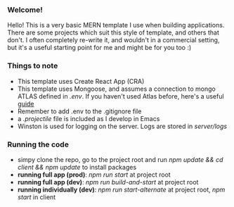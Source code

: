 ### Welcome!

Hello! This is a very basic MERN template I use when building applications. There are some projects which suit this style of template, and others that don't. I often completely re-write it, and wouldn't in a commercial setting, but it's a useful starting point for me and might be for you too :)

### Things to note

- This template uses Create React App (CRA)
- This template uses Mongoose, and assumes a connection to mongo ATLAS defined in _.env_. If you haven't used Atlas before, here's a useful [guide](https://docs.atlas.mongodb.com/getting-started)
- Remember to add .env to the .gitignore file
- a _.projectile_ file is included as I develop in Emacs
- Winston is used for logging on the server. Logs are stored in _server/logs_

### Running the code

- simpy clone the repo, go to the project root and run _npm update && cd client && npm update_ to install packages
- **running full app (prod)**: _npm run start_ at project root
- **running full app (dev)**: _npm run build-and-start_ at project root
- **running individually (dev)**: _npm run start-alternate_ at project root, _npm start_ in client

